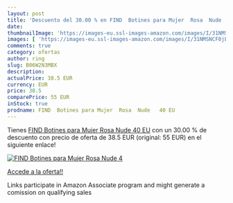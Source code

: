 ```yaml
---
layout: post
title: 'Descuento del 30.00 % en FIND  Botines para Mujer  Rosa  Nude   4'
date: 
thumbnailImage: 'https://images-eu.ssl-images-amazon.com/images/I/31NMSNCF0jL._SL200_.jpg'
images: [ 'https://images-eu.ssl-images-amazon.com/images/I/31NMSNCF0jL._SL200_.jpg' ]
comments: true
category: ofertas
author: ring
slug: B06W2N3MBX
description:
actualPrice: 38.5 EUR
currency: EUR
price: 38.5
comparePrice: 55 EUR
inStock: true
prodname: FIND  Botines para Mujer  Rosa  Nude   40 EU
---
```


Tienes [FIND  Botines para Mujer  Rosa  Nude   40 EU](https://www.amazon.es/dp/B06W2N3MBX/?tag=tolees-21) con un 30.00 % de descuento con precio de oferta de 38.5 EUR (original: 55 EUR) en el siguiente enlace!

[![FIND  Botines para Mujer  Rosa  Nude   4](https://images-eu.ssl-images-amazon.com/images/I/31NMSNCF0jL._SL200_.jpg)](https://www.amazon.es/dp/B06W2N3MBX/?tag=tolees-21)

[Accede a la oferta!!](https://www.amazon.es/dp/B06W2N3MBX/?tag=tolees-21)

Links participate in Amazon Associate program and might generate a comission on qualifying sales


